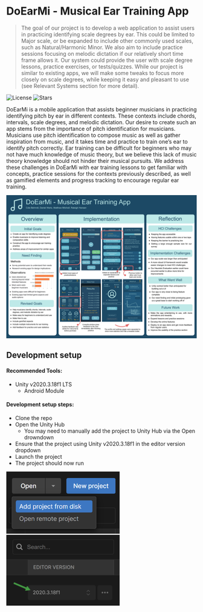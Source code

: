 # DoEarMi - Musical Ear Training App
> The goal of our project is to develop a web application to assist users in practicing identifying scale degrees by ear. This could be limited to Major scale, or be expanded to include other commonly used scales, such as Natural/Harmonic Minor. We also aim to include practice sessions focusing on melodic dictation if our relatively short time frame allows it. Our system could provide the user with scale degree lessons, practice exercises, or tests/quizzes. While our project is similar to existing apps, we will make some tweaks to focus more closely on scale degrees, while keeping it easy and pleasant to use (see Relevant Systems section for more detail).


![License][license-image]  ![Stars][stars-image]

DoEarMi is a mobile application that assists beginner musicians in practicing identifying pitch by ear in different contexts. These contexts include chords, intervals, scale degrees, and melodic dictation. Our desire to create such an app stems from the importance of pitch identification for musicians. Musicians use pitch identification to compose music as well as gather inspiration from music, and it takes time and practice to train one’s ear to identify pitch correctly. Ear training can be difficult for beginners who may not have much knowledge of music theory, but we believe this lack of music theory knowledge should not hinder their musical pursuits. We address these challenges in DoEarMi with ear training lessons to get familiar with concepts, practice sessions for the contexts previously described, as well as gamified elements and progress tracking to encourage regular ear training.

![DoEarMi](DoEarMi.png)

## Development setup

#### Recommended Tools:
- Unity v2020.3.18f1 LTS
  - Android Module

#### Development setup steps:
- Clone the repo
- Open the Unity Hub
  - You may need to manually add the project to Unity Hub via the Open drowndown
- Ensure that the project using Unity v2020.3.18f1 in the editor version dropdown
- Launch the project
- The project should now run
<img src="AddProject.png" width="300">
<img src="EditorVersion.png" width="300">

<!-- Markdown link & img dfn's -->
[license-image]: https://img.shields.io/github/license/raleighsedona/DoEarMi?style=for-the-badge
[stars-image]: https://img.shields.io/github/stars/raleighsedona/DoEarMi?style=for-the-badge

